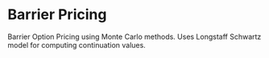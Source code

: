 # Barrier Pricing
Barrier Option Pricing using Monte Carlo methods. Uses Longstaff Schwartz model for computing continuation values.
